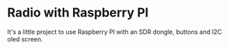 # Radio with Raspberry PI
It's a little project to use Raspberry PI with an SDR dongle, buttons and I2C oled screen.  